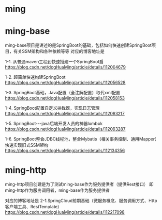 # ming

# ming-base
ming-base项目是讲述的是SpringBoot的基础，包括如何快速创建SpringBoot项目，有关SSM架构和各种依赖等等
对应的博客地址是

1-1. 从普通maven工程到快速搭建一个SpringBoot启
https://blog.csdn.net/dogHuaMing/article/details/112004679

1-2. 超简单快速构建SpringBoot
https://blog.csdn.net/dogHuaMing/article/details/112056528

1-3. SpringBoot基础，Java配置（全注解配置）取代xml配置
https://blog.csdn.net/dogHuaMing/article/details/112058153

1-4. SpringBoot配置自定义拦截器，实现日志管理
https://blog.csdn.net/dogHuaMing/article/details/112093217

1-5. SpringBoot---java后端开发人员的神器lombok
https://blog.csdn.net/dogHuaMing/article/details/112093287

1-6. SpringBoot整合JDBC线程池，整合Mybatis（相关事务控制、通用Mapper）快速实现旧式SSM架构
https://blog.csdn.net/dogHuaMing/article/details/112134356


# ming-http
ming-http项目创建是为了测试ming-base作为服务提供者（提供Rest接口）
即ming-http作为服务调用者，ming-base作为服务提供者

对应的博客地址是
2-1.SpringCloud前期基础（微服务概念、服务调用方式、Http客户端工具、RestTemplate）
https://blog.csdn.net/dogHuaMing/article/details/112217098